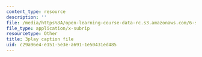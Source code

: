 ```yaml
---
content_type: resource
description: ''
file: /media/https%3A/open-learning-course-data-rc.s3.amazonaws.com/6-s095-programming-for-the-puzzled-january-iap-2018/c29a96e4e1515e3ea6911e50431ed485_1_0WwiUUsTc.vtt
file_type: application/x-subrip
resourcetype: Other
title: 3play caption file
uid: c29a96e4-e151-5e3e-a691-1e50431ed485
---
```

